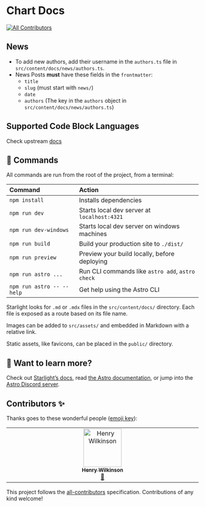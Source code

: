 # Chart Docs
<!-- ALL-CONTRIBUTORS-BADGE:START - Do not remove or modify this section -->
[![All Contributors](https://img.shields.io/badge/all_contributors-1-orange.svg?style=flat-square)](#contributors-)
<!-- ALL-CONTRIBUTORS-BADGE:END -->

## News

- To add new authors, add their username in the `authors.ts` file in `src/content/docs/news/authors.ts`.
- News Posts **must** have these fields in the `frontmatter`:
  - `title`
  - `slug` (must start with `news/`)
  - `date`
  - `authors` (The key in the `authors` object in `src/content/docs/news/authors.ts`)

## Supported Code Block Languages

Check upstream [docs](https://github.com/shikijs/textmate-grammars-themes/blob/main/packages/tm-grammars/README.md#grammars)

## 🧞 Commands

All commands are run from the root of the project, from a terminal:

| Command                   | Action                                           |
| :------------------------ | :----------------------------------------------- |
| `npm install`             | Installs dependencies                            |
| `npm run dev`             | Starts local dev server at `localhost:4321`      |
| `npm run dev-windows`     | Starts local dev server on windows machines      |
| `npm run build`           | Build your production site to `./dist/`          |
| `npm run preview`         | Preview your build locally, before deploying     |
| `npm run astro ...`       | Run CLI commands like `astro add`, `astro check` |
| `npm run astro -- --help` | Get help using the Astro CLI                     |

Starlight looks for `.md` or `.mdx` files in the `src/content/docs/` directory. Each file is exposed as a route based on its file name.

Images can be added to `src/assets/` and embedded in Markdown with a relative link.

Static assets, like favicons, can be placed in the `public/` directory.

## 👀 Want to learn more?

Check out [Starlight’s docs](https://starlight.astro.build/), read [the Astro documentation](https://docs.astro.build),
or jump into the [Astro Discord server](https://astro.build/chat).

## Contributors ✨

Thanks goes to these wonderful people ([emoji key](https://allcontributors.org/docs/en/emoji-key)):

<!-- ALL-CONTRIBUTORS-LIST:START - Do not remove or modify this section -->
<!-- prettier-ignore-start -->
<!-- markdownlint-disable -->
<table>
  <tbody>
    <tr>
      <td align="center" valign="top" width="14.28%"><a href="https://github.com/Shrinks99"><img src="https://avatars.githubusercontent.com/u/5672810?v=4?s=100" width="100px;" alt="Henry Wilkinson"/><br /><sub><b>Henry Wilkinson</b></sub></a><br /><a href="https://github.com/truecharts/website/commits?author=Shrinks99" title="Documentation">📖</a></td>
    </tr>
  </tbody>
</table>

<!-- markdownlint-restore -->
<!-- prettier-ignore-end -->

<!-- ALL-CONTRIBUTORS-LIST:END -->

This project follows the [all-contributors](https://github.com/all-contributors/all-contributors) specification. Contributions of any kind welcome!